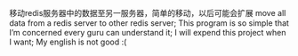 移动redis服务器中的数据至另一服务器，简单的移动，以后可能会扩展
move all data from a redis server to other redis server;
This program is so simple that I’m concerned every guru can understand it;
I will expend this project when I want;
My english is not good :(